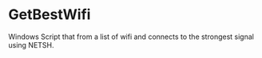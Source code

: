 # GetBestWifi
Windows Script that from a list of wifi and connects to the strongest signal using NETSH.
